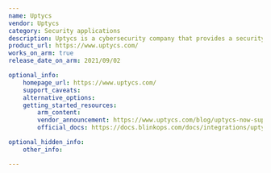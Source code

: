 ```yaml
---
name: Uptycs
vendor: Uptycs
category: Security applications
description: Uptycs is a cybersecurity company that provides a security analytics platform designed for continuous monitoring, visibility, and protection of endpoints and cloud environments.
product_url: https://www.uptycs.com/
works_on_arm: true
release_date_on_arm: 2021/09/02

optional_info:
    homepage_url: https://www.uptycs.com/
    support_caveats:
    alternative_options:
    getting_started_resources:
        arm_content:
        vendor_announcement: https://www.uptycs.com/blog/uptycs-now-supports-amazon-graviton
        official_docs: https://docs.blinkops.com/docs/integrations/uptycs

optional_hidden_info:
    other_info:

---
```


